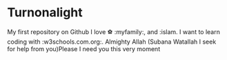 # Turnonalight
My first repository on Github
I love :soccer: :myfamily:, and :islam.
I want to learn coding with :w3schools.com.org:.
Almighty Allah (Subana Watallah I seek for help from you)Please I need you this very moment 
